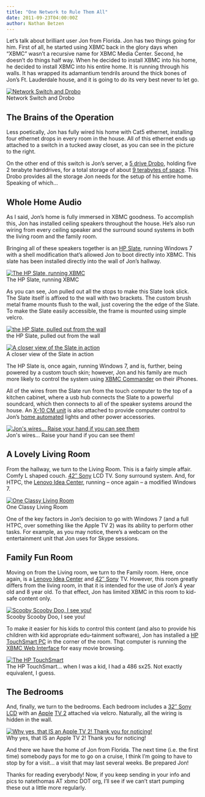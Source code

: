 ```yaml
---
title: "One Network to Rule Them All"
date: 2011-09-23T04:00:00Z
author: Nathan Betzen
---
```


Let’s talk about brilliant user Jon from Florida. Jon has two things going for him. First of all, he started using XBMC back in the glory days when “XBMC” wasn’t a recursive name for XBMC Media Center. Second, he doesn’t do things half way. When he decided to install XBMC into his home, he decided to install XBMC into his entire home. It is running through his walls. It has wrapped its adamantium tendrils around the thick bones of Jon’s Ft. Lauderdale house, and it is going to do its very best never to let go.

[![Network Switch and Drobo](/sites/default/files/uploads/IMG_9020-300x200.webp "Network Switch and Drobo")](/sites/default/files/uploads/IMG_9020.webp)  
 Network Switch and Drobo

## The Brains of the Operation

Less poetically, Jon has fully wired his home with Cat5 ethernet, installing four ethernet drops in every room in the house. All of this ethernet ends up attached to a switch in a tucked away closet, as you can see in the picture to the right.

On the other end of this switch is Jon’s server, a [5 drive Drobo](https://www.amazon.com/gp/product/B003GZ828I/ref=as_li_ss_tl?ie=UTF8&tag=thfefi02-20&linkCode=as2&camp=217145&creative=399369&creativeASIN=B003GZ828I "5 Drive Drobo FS"), holding five 2 terabyte harddrives, for a total storage of about [9 terabytes of space](https://www.drobo.com/ "Drobo Calculator and Website"). This Drobo provides all the storage Jon needs for the setup of his entire home. Speaking of which…

## Whole Home Audio

As I said, Jon’s home is fully immersed in XBMC goodness. To accomplish this, Jon has installed ceiling speakers throughout the house. He’s also run wiring from every ceiling speaker and the surround sound systems in both the living room and the family room.

Bringing all of these speakers together is an [HP Slate](https://www.amazon.com/gp/product/B00465QM6Q/ref=as_li_ss_tl?ie=UTF8&tag=thfefi02-20&linkCode=as2&camp=217145&creative=399373&creativeASIN=B00465QM6Q "HP Slate"), running Windows 7 with a shell modification that’s allowed Jon to boot directly into XBMC. This slate has been installed directly into the wall of Jon’s hallway.

[![The HP Slate, running XBMC](/sites/default/files/uploads/IMG_9026-1.webp "The HP Slate, running XBMC")](/sites/default/files/uploads/IMG_9026-1.webp)  
 The HP Slate, running XBMC

As you can see, Jon pulled out all the stops to make this Slate look slick. The Slate itself is affixed to the wall with two brackets. The custom brush metal frame mounts flush to the wall, just covering the the edge of the Slate. To make the Slate easily accessible, the frame is mounted using simple velcro.

[![the HP Slate, pulled out from the wall](/sites/default/files/uploads/IMG_9028-300x200.webp "the HP Slate, pulled out from the wall")](/sites/default/files/uploads/IMG_9028.webp)  
 the HP Slate, pulled out from the wall

[![A closer view of the Slate in action](/sites/default/files/uploads/IMG_9024-300x200.webp "A closer view of the Slate in action")](/sites/default/files/uploads/IMG_9024.webp)  
 A closer view of the Slate in action

The HP Slate is, once again, running Windows 7, and is, further, being powered by a custom touch skin; however, Jon and his family are much more likely to control the system using [XBMC Commander](http://www.xbmc-commander.com/ "XBMC Commander") on their iPhones.

All of the wires from the Slate run from the touch computer to the top of a kitchen cabinet, where a usb hub connects the Slate to a powerful soundcard, which then connects to all of the speaker systems around the house. An [X-10 CM unit](https://www.x10.com/activehomepro/activehome-pro.html "X-10 Computer command module") is also attached to provide computer control to Jon’s [home automated](https://www.amazon.com/s?ie=UTF8&x=0&ref_=nb_sb_noss&y=0&field-keywords=x-10%20home%20automation&url=search-alias%3Daps&_encoding=UTF8&tag=thfefi02-20&linkCode=ur2&camp=1789&creative=390957 "Various Home automated accessories") lights and other power accessories.

[![Jon's wires... Raise your hand if you can see them](/sites/default/files/uploads/IMG_9030-2.webp "Jon's wires... Raise your hand if you can see them")](/sites/default/files/uploads/IMG_9030-2.webp)  
 Jon's wires… Raise your hand if you can see them!

## A Lovely Living Room

From the hallway, we turn to the Living Room. This is a fairly simple affair. Comfy L shaped couch. [42″ Sony](https://www.amazon.com/gp/product/B004HYG9T6/ref=as_li_ss_tl?ie=UTF8&tag=thfefi02-20&linkCode=as2&camp=217145&creative=399373&creativeASIN=B004HYG9T6 '40" Sony (42" is no longer available for sale)') LCD TV. Sony surround system. And, for HTPC, the [Lenovo Idea Center](https://www.amazon.com/gp/product/B003SCAYIA/ref=as_li_ss_tl?ie=UTF8&tag=thfefi02-20&linkCode=as2&camp=217145&creative=399369&creativeASIN=B003SCAYIA "Lenovo Idea Centre"), running – once again – a modified Windows 7.

[![One Classy Living Room](/sites/default/files/uploads/IMG_9033-1.webp "One Classy Living Room")](/sites/default/files/uploads/IMG_9033-1.webp)  
 One Classy Living Room

One of the key factors in Jon’s decision to go with Windows 7 (and a full HTPC, over something like the Apple TV 2) was its ability to perform other tasks. For example, as you may notice, there’s a webcam on the entertainment unit that Jon uses for Skype sessions.

## Family Fun Room

Moving on from the Living room, we turn to the Family room. Here, once again, is a [Lenovo Idea Center](https://www.amazon.com/gp/product/B003SCAYIA/ref=as_li_ss_tl?ie=UTF8&tag=thfefi02-20&linkCode=as2&camp=217145&creative=399369&creativeASIN=B003SCAYIA "Lenovo Idea Centre") and [42″ Sony](https://www.amazon.com/gp/product/B004HYG9T6/ref=as_li_ss_tl?ie=UTF8&tag=thfefi02-20&linkCode=as2&camp=217145&creative=399373&creativeASIN=B004HYG9T6 '40" Sony (42" is no longer available for sale)') TV. However, this room greatly differs from the living room, in that it is intended for the use of Jon’s 4 year old and 8 year old. To that effect, Jon has limited XBMC in this room to kid-safe content only.

[![Scooby Scooby Doo, I see you!](/sites/default/files/uploads/IMG_9042-1.webp "Scooby Scooby Doo, I see you!")](/sites/default/files/uploads/IMG_9042-1.webp)  
 Scooby Scooby Doo, I see you!

To make it easier for his kids to control this content (and also to provide his children with kid appropriate edu-tainment software), Jon has installed a [HP TouchSmart PC](https://www.amazon.com/gp/product/B0045JK8RM/ref=as_li_ss_tl?ie=UTF8&tag=thfefi02-20&linkCode=as2&camp=217145&creative=399369&creativeASIN=B0045JK8RM "The HP TouchSmart") in the corner of the room. That computer is running the [XBMC Web Interface](https://kodi.wiki/view/The_Web_Interface "XBMC Web Interface Wiki") for easy movie browsing.

[![The HP TouchSmart](/sites/default/files/uploads/IMG_9044-8.webp "The HP TouchSmart")](/sites/default/files/uploads/IMG_9044-8.webp)  
 The HP TouchSmart… when I was a kid, I had a 486 sx25. Not exactly equivalent, I guess.

## The Bedrooms

And, finally, we turn to the bedrooms. Each bedroom includes a [32″ Sony LCD](https://www.amazon.com/gp/product/B004HYG9SW/ref=as_li_ss_tl?ie=UTF8&tag=thfefi02-20&linkCode=as2&camp=217145&creative=399373&creativeASIN=B004HYG9SW "32 Inch Sony") with an [Apple](https://www.apple.com/tv/?mco=MTM3NTM1Nzk "The Apple TV at Apple") [TV 2](https://www.amazon.com/gp/product/B001FA1NK0/ref=as_li_ss_tl?ie=UTF8&tag=thfefi02-20&linkCode=as2&camp=217145&creative=399369&creativeASIN=B001FA1NK0 "The Apple TV - Slightly Cheaper") attached via velcro. Naturally, all the wiring is hidden in the wall.

[![Why yes, that IS an Apple TV 2! Thank you for noticing!](/sites/default/files/uploads/IMG_9040-1.webp "Why yes, that IS an Apple TV 2! Thank you for noticing!")](/sites/default/files/uploads/IMG_9040-1.webp)  
 Why yes, that IS an Apple TV 2! Thank you for noticing!

And there we have the home of Jon from Florida. The next time (i.e. the first time) somebody pays for me to go on a cruise, I think I’m going to have to stop by for a visit… a visit that may last several weeks. Be prepared Jon!

Thanks for reading everybody! Now, if you keep sending in your info and pics to natethomas AT xbmc DOT org, I’ll see if we can’t start pumping these out a little more regularly.
